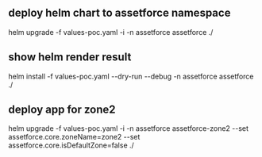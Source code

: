## deploy helm chart to assetforce namespace
helm upgrade -f values-poc.yaml -i -n assetforce assetforce ./

## show helm render result
helm install -f values-poc.yaml --dry-run --debug -n assetforce assetforce ./

## deploy app for zone2
helm upgrade -f values-poc.yaml -i -n assetforce assetforce-zone2 --set assetforce.core.zoneName=zone2 --set assetforce.core.isDefaultZone=false ./
